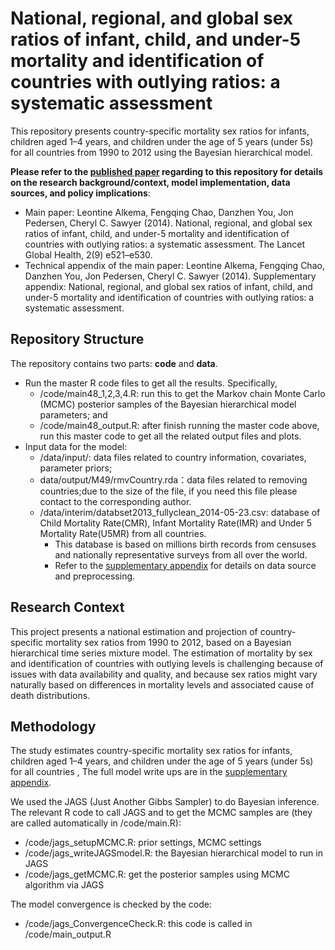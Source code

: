 # National, regional, and global sex ratios of infant, child, and under-5 mortality and identification of countries with outlying ratios: a systematic assessment

This repository presents country-specific mortality sex ratios for infants, children aged 1–4 years, and children under the age of 5 years (under 5s) for all countries from 1990 to 2012 using the Bayesian hierarchical model. 

**Please refer to the [published paper](https://www.sciencedirect.com/science/article/pii/S2214109X14702803?via%3Dihub) regarding to this repository for details on the research background/context, model implementation, data sources, and policy implications**:

* Main paper: Leontine Alkema, Fengqing Chao, Danzhen You, Jon Pedersen, Cheryl C. Sawyer (2014). National, regional, and global sex ratios of infant, child, and under-5 mortality and identification of countries with outlying ratios: a systematic assessment. The Lancet Global Health, 2(9) e521–e530.
* Technical appendix of the main paper: Leontine Alkema, Fengqing Chao, Danzhen You, Jon Pedersen, Cheryl C. Sawyer (2014). Supplementary appendix: National, regional, and global sex ratios of infant, child, and under-5 mortality and identification of countries with outlying ratios: a systematic assessment.

## Repository Structure
The repository contains two parts: **code** and **data**. 

* Run the master R code files to get all the results. Specifically,
    - /code/main48_1,2,3,4.R: run this to get the Markov chain Monte Carlo (MCMC) posterior samples of the Bayesian hierarchical model parameters; and
    - /code/main48_output.R: after finish running the master code above, run this master code to get all the related output files and plots.
* Input data for the model:
    - /data/input/: data files related to country information, covariates, parameter priors;
    - data/output/M49/rmvCountry.rda：data files related to removing countries;due to the size of the file, if you need this file please contact to the corresponding author.
    - /data/interim/databset2013_fullyclean_2014-05-23.csv: database of Child Mortality Rate(CMR), Infant Mortality Rate(IMR) and Under 5 Mortality Rate(U5MR) from all countries.
        - This database is based on millions birth records from censuses and nationally representative surveys from all over the world.
        - Refer to the [supplementary appendix](https://www.thelancet.com/cms/10.1016/S2214-109X%2814%2970280-3/attachment/f8888b19-ce87-4f68-8eba-8ccb90976b8f/mmc1.pdf) for details on data source and preprocessing.


## Research Context

This project presents a national estimation and projection of country-specific mortality sex ratios from 1990 to 2012, based on a Bayesian hierarchical time series mixture model. The estimation of mortality by sex and identification of countries with outlying levels is challenging because of issues with data availability and quality, and because sex ratios might vary naturally based on differences in mortality levels and associated cause of death distributions. 

<!-- Our results highlight the distinct spatial dynamics of sex selection, showing elevated SRBs in the northern regions such as the Red River Delta, while SRBs remain close to natural levels in the southern provinces. We identify the onset, stabilization, and projected turnaround phases of SRB transitions, linking these temporal patterns to demographic, cultural, and policy factors. In doing so, we contribute the first set of regional-level SRB projections for Vietnam and provide an open-source framework for reproducible, fine-grained demographic modeling in contexts of gender bias.

We release the full model specification, data harmonization pipeline, and scripts for model estimation and projection. This work is intended to inform both researchers and policymakers on the local dynamics of sex imbalances at birth, and to support evidence-based interventions aimed at reducing gender bias and its demographic consequences.
 --> 

## Methodology

The study estimates country-specific mortality sex ratios for infants, children aged 1–4 years, and children under the age of 5 years (under 5s) for all countries , The full model write ups are in the [supplementary appendix](https://www.thelancet.com/cms/10.1016/S2214-109X%2814%2970280-3/attachment/f8888b19-ce87-4f68-8eba-8ccb90976b8f/mmc1.pdf).

We used the JAGS (Just Another Gibbs Sampler) to do Bayesian inference. The relevant R code to call JAGS and to get the MCMC samples are (they are called automatically in /code/main.R):
* /code/jags_setupMCMC.R: prior settings, MCMC settings
* /code/jags_writeJAGSmodel.R: the Bayesian hierarchical model to run in JAGS
* /code/jags_getMCMC.R: get the posterior samples using MCMC algorithm via JAGS

The model convergence is checked by the code:
* /code/jags_ConvergenceCheck.R: this code is called in /code/main_output.R
